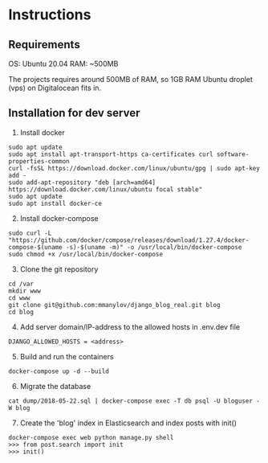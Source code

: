 # Instructions

## Requirements

OS: Ubuntu 20.04
RAM: ~500MB

The projects requires around 500MB of RAM, so 1GB RAM Ubuntu droplet (vps) on Digitalocean fits in.

## Installation for dev server

1. Install docker

```shell
sudo apt update
sudo apt install apt-transport-https ca-certificates curl software-properties-common
curl -fsSL https://download.docker.com/linux/ubuntu/gpg | sudo apt-key add -
sudo add-apt-repository "deb [arch=amd64] https://download.docker.com/linux/ubuntu focal stable"
sudo apt update
sudo apt install docker-ce
```

2. Install docker-compose

```shell
sudo curl -L "https://github.com/docker/compose/releases/download/1.27.4/docker-compose-$(uname -s)-$(uname -m)" -o /usr/local/bin/docker-compose
sudo chmod +x /usr/local/bin/docker-compose
```

3. Clone the git repository
```shell
cd /var
mkdir www
cd www
git clone git@github.com:mmanylov/django_blog_real.git blog
cd blog
```

4. Add server domain/IP-address to the allowed hosts in .env.dev file

```DJANGO_ALLOWED_HOSTS = <address>```

5. Build and run the containers
```shell
docker-compose up -d --build
```

6. Migrate the database
```shell
cat dump/2018-05-22.sql | docker-compose exec -T db psql -U bloguser -W blog
```

7. Create the 'blog' index in Elasticsearch and index posts with init()
```shell
docker-compose exec web python manage.py shell
>>> from post.search import init
>>> init()
```
